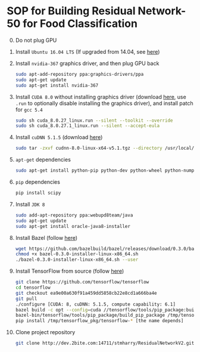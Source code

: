 # SOP for Building Residual Network-50 for Food Classification

0. Do not plug GPU
0. Install `Ubuntu 16.04 LTS`
(If upgraded from 14.04, see [here](https://www.digitalocean.com/community/tutorials/how-to-upgrade-to-ubuntu-16-04-lts))
0. Install `nvidia-367` graphics driver, and then plug GPU back

    ```bash
    sudo apt-add-repository ppa:graphics-drivers/ppa
    sudo apt-get update
    sudo apt-get install nvidia-367
    ```
0. Install `CUDA 8.0` without installing graphics driver (download [here](https://developer.nvidia.com/cuda-toolkit), use `.run` to optionally disable installing the graphics driver), and install patch for `gcc 5.4`

    ```bash
    sudo sh cuda_8.0.27_linux.run --silent --toolkit --override
    sudo sh cuda_8.0.27.1_linux.run --silent --accept-eula
    ```
0. Install `cuDNN 5.1.5` (download [here](https://developer.nvidia.com/cudnn))

    ```bash
    sudo tar -zxvf cudnn-8.0-linux-x64-v5.1.tgz --directory /usr/local/
    ```
0. `apt-get` dependencies

    ```bash
    sudo apt-get install python-pip python-dev python-wheel python-numpy git zlib1g-dev swig imagemagick
    ``` 
    
0. `pip` dependencies

    ```bash
    pip install scipy
    ```  
0. Install `JDK 8`

    ```bash
    sudo add-apt-repository ppa:webupd8team/java
    sudo apt-get update
    sudo apt-get install oracle-java8-installer
    ```
0. Install Bazel (follow [here](http://www.bazel.io/docs/install.html))
    
    ```bash
    wget https://github.com/bazelbuild/bazel/releases/download/0.3.0/bazel-0.3.0-installer-linux-x86_64.sh
    chmod +x bazel-0.3.0-installer-linux-x86_64.sh
    ./bazel-0.3.0-installer-linux-x86_64.sh --user
    ```
0. Install TensorFlow from source (follow [here](https://www.tensorflow.org/versions/r0.9/get_started/os_setup.html#installing-from-sources))

    ```bash 
    git clone https://github.com/tensorflow/tensorflow 
    cd tensorflow
    git checkout ea9e00a630f91a459dd5858cb22e8cd1a666ba4e
    git pull
    ./configure [CUDA: 8, cuDNN: 5.1.5, compute capability: 6.1]
    bazel build -c opt --config=cuda //tensorflow/tools/pip_package:build_pip_package
    bazel-bin/tensorflow/tools/pip_package/build_pip_package /tmp/tensorflow_pkg
    pip install /tmp/tensorflow_pkg/tensorflow-* [the name depends]
    ```

0. Clone project repository

    ```bash
    git clone http://dev.2bite.com:14711/stmharry/ResidualNetworkV2.git
    ```
